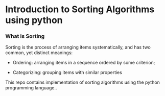 # Introduction to Sorting Algorithms using python

### What is Sorting 

Sorting is the process of arranging items systematically, and has two common, yet distinct meanings:

- Ordering: arranging items in a sequence ordered by some criterion;

- Categorizing: grouping items with similar properties

This repo contains implementation of sorting algorithms using the python programming language..
